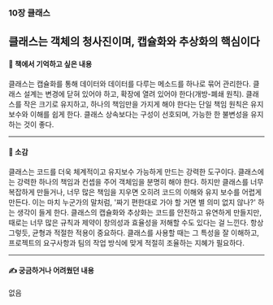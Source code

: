 ### 10장 클래스

클래스는 객체의 청사진이며, 캡슐화와 추상화의 핵심이다
---

#### 📖 책에서 기억하고 싶은 내용 

클래스는 캡슐화를 통해 데이터와 데이터를 다루는 메소드를 하나로 묶어 관리한다.
클래스 설계는 변경에 닫혀 있어야 하고, 확장에 열려 있어야 한다(개방-폐쇄 원칙).
클래스를 작은 크기로 유지하고, 하나의 책임만을 가지게 해야 한다는 단일 책임 원칙은 유지 보수와 이해를 쉽게 한다.
클래스 상속보다는 구성이 선호되며, 가능한 한 불변성을 유지하는 것이 좋다.

---
#### 📖 소감 

클래스는 코드를 더욱 체계적이고 유지보수 가능하게 만드는 강력한 도구이다. 클래스에는 강력한 하나의 책임과 컨셉을 주어 객체임을 분명히 해야 한다.
하지만 클래스를 너무 복잡하게 만들거나, 너무 많은 책임을 지우면 오히려 코드의 이해와 유지 보수를 어렵게 만든다. 이는 마치 누군가의 말처럼, '짜기 편한대로 가야 할 거면 별 의미 없지 않나?' 하는 생각이 들게 한다.
클래스의 캡슐화와 추상화는 코드를 안전하고 유연하게 만들지만, 때로는 너무 많은 규칙과 제약이 창의성과 효율성을 저해할 수도 있다는 걸 느낀다.
항상 그렇듯, 균형과 적절한 적용이 중요하다. 클래스를 사용할 때는 그 특성을 잘 이해하고, 프로젝트의 요구사항과 팀의 작업 방식에 맞게 적절히 조율하는 지혜가 필요하다.


---

#### ✍ 궁금하거나 어려웠던 내용

없음
